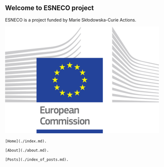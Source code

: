 ## Welcome to ESNECO project 

ESNECO is a project funded by Marie Skłodowska-Curie Actions. 

![EUlogo](assets/logo_ce-en-rvb-hr.jpg)

```
[Home](./index.md).
```
```
[About](./about.md).
```

```
[Posts](./index_of_posts.md).
```
